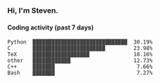 ### Hi, I'm Steven.

#### Coding activity (past 7 days)
```
Python  ▓▓▓▓▓▓▓▓▓▓▓▓▓▓▓▓▓▓▓▓▓▓▓▓▓▓▓▓▓▓  30.19%
C       ▓▓▓▓▓▓▓▓▓▓▓▓▓▓▓▓▓▓▓▓▓▓▓         23.98%
TeX     ▓▓▓▓▓▓▓▓▓▓▓▓▓▓▓▓▓▓              18.16%
other   ▓▓▓▓▓▓▓▓▓▓▓▓                    12.73%
C++     ▓▓▓▓▓▓▓                          7.66%
Bash    ▓▓▓▓▓▓▓                          7.27%
```
